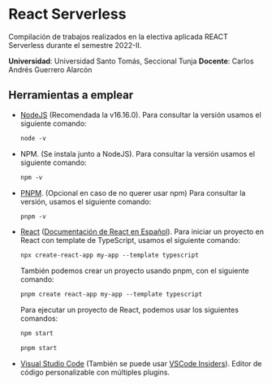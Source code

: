 # React Serverless

Compilación de trabajos realizados en la electiva aplicada REACT Serverless durante el semestre 2022-II.

**Universidad**: Universidad Santo Tomás, Seccional Tunja
**Docente**: Carlos Andrés Guerrero Alarcón

## Herramientas a emplear

- [NodeJS](https://nodejs.org/es/) (Recomendada la v16.16.0). Para consultar la versión usamos el siguiente comando:
  
  ```txt
  node -v
  ```

- NPM. (Se instala junto a NodeJS). Para consultar la versión usamos el siguiente comando:

  ```txt
  npm -v
  ```

- [PNPM](https://pnpm.io/es/installation). (Opcional en caso de no querer usar npm) Para consultar la versión, usamos el siguiente comando:
  
  ```txt
  pnpm -v
  ```

- [React](https://create-react-app.dev/docs/getting-started) ([Documentación de React en Español](https://es.reactjs.org/)). Para iniciar un proyecto en React con template de TypeScript, usamos el siguiente comando:

  ```txt
  npx create-react-app my-app --template typescript
  ```

  También podemos crear un proyecto usando pnpm, con el siguiente comando:

  ```txt
  pnpm create react-app my-app --template typescript
  ```

  Para ejecutar un proyecto de React, podemos usar los siguientes comandos:

  ```txt
  npm start
  ```

  ```txt
  pnpm start
  ```

- [Visual Studio Code](https://code.visualstudio.com/download) (También se puede usar [VSCode Insiders](https://code.visualstudio.com/insiders/)). Editor de código personalizable con múltiples plugins.
